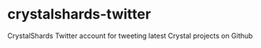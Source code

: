 # crystalshards-twitter
CrystalShards Twitter account for tweeting latest Crystal projects on Github
